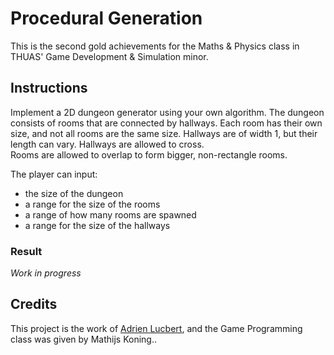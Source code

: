# Procedural Generation

This is the second gold achievements for the Maths & Physics class in THUAS'
Game Development & Simulation minor.

## Instructions

Implement a 2D dungeon generator using your own algorithm. The dungeon consists
of rooms that are connected by hallways. Each room has their own size, and not
all rooms are the same size. Hallways are of width 1, but their length can vary.
Hallways are allowed to cross.  
Rooms are allowed to overlap to form bigger, non-rectangle rooms.

The player can input:

- the size of the dungeon
- a range for the size of the rooms
- a range of how many rooms are spawned
- a range for the size of the hallways

### Result

*Work in progress*

## Credits

This project is the work of [Adrien Lucbert](https://github.com/adrienlucbert),
and the Game Programming class was given by Mathijs Koning..
